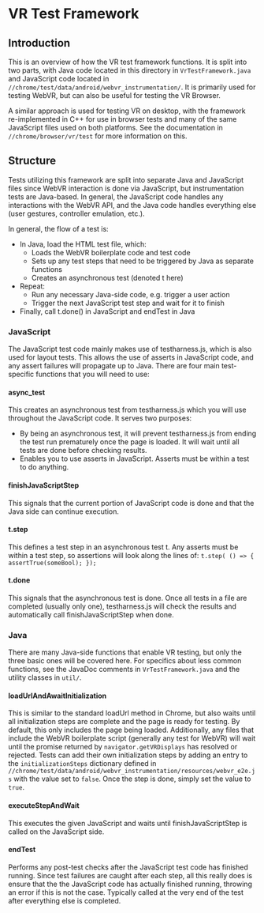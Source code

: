 # VR Test Framework

## Introduction

This is an overview of how the VR test framework functions. It is split into two
parts, with Java code located in this directory in `VrTestFramework.java` and
JavaScript code located in `//chrome/test/data/android/webvr_instrumentation/`.
It is primarily used for testing WebVR, but can also be useful for testing the
VR Browser.

A similar approach is used for testing VR on desktop, with the framework
re-implemented in C++ for use in browser tests and many of the same JavaScript
files used on both platforms. See the documentation in
`//chrome/browser/vr/test` for more information on this.

## Structure

Tests utilizing this framework are split into separate Java and JavaScript files
since WebVR interaction is done via JavaScript, but instrumentation tests are
Java-based. In general, the JavaScript code handles any interactions with the
WebVR API, and the Java code handles everything else (user gestures, controller
emulation, etc.).

In general, the flow of a test is:
* In Java, load the HTML test file, which:
  * Loads the WebVR boilerplate code and test code
  * Sets up any test steps that need to be triggered by Java as separate
    functions
  * Creates an asynchronous test (denoted t here)
* Repeat:
  * Run any necessary Java-side code, e.g. trigger a user action
  * Trigger the next JavaScript test step and wait for it to finish
* Finally, call t.done() in JavaScript and endTest in Java

### JavaScript

The JavaScript test code mainly makes use of testharness.js, which is also used
for layout tests. This allows the use of asserts in JavaScript code, and any
assert failures will propagate up to Java. There are four main test-specific
functions that you will need to use:

#### async\_test

This creates an asynchronous test from testharness.js which you will use
throughout the JavaScript code. It serves two purposes:

* By being an asynchronous test, it will prevent testharness.js from ending the
  test run prematurely once the page is loaded. It will wait until all tests
  are done before checking results.
* Enables you to use asserts in JavaScript. Asserts must be within a test to
  do anything.

#### finishJavaScriptStep

This signals that the current portion of JavaScript code is done and that the
Java side can continue execution.

#### t.step

This defines a test step in an asynchronous test t. Any asserts must be within
a test step, so assertions will look along the lines of:
`t.step( () => {
  assertTrue(someBool);
});`

#### t.done

This signals that the asynchronous test is done. Once all tests in a file are
completed (usually only one), testharness.js will check the results and
automatically call finishJavaScriptStep when done.

### Java

There are many Java-side functions that enable VR testing, but only the three
basic ones will be covered here. For specifics about less common functions, see
the JavaDoc comments in `VrTestFramework.java` and the utility classes in
`util/`.

#### loadUrlAndAwaitInitialization

This is similar to the standard loadUrl method in Chrome, but also waits until
all initialization steps are complete and the page is ready for testing. By
default, this only includes the page being loaded. Additionally, any files
that include the WebVR boilerplate script (generally any test for WebVR) will
wait until the promise returned by `navigator.getVRDisplays` has resolved or
rejected. Tests can add their own initialization steps by adding an entry to
the `initializationSteps` dictionary defined in
`//chrome/test/data/android/webvr_instrumentation/resources/webvr_e2e.js` with
the value set to `false`. Once the step is done, simply set the value to
`true`.

#### executeStepAndWait

This executes the given JavaScript and waits until finishJavaScriptStep is
called on the JavaScript side.

#### endTest

Performs any post-test checks after the JavaScript test code has finished
running. Since test failures are caught after each step, all this really does
is ensure that the the JavaScript code has actually finished running, throwing
an error if this is not the case.
Typically called at the very end of the test after everything else is
completed.